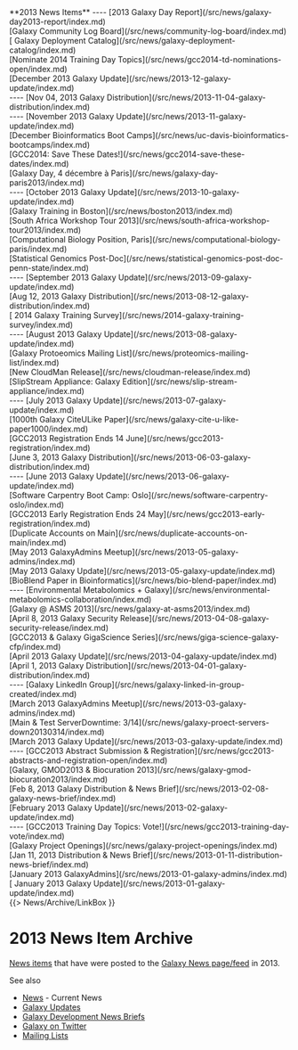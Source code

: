 <div class='linkbox'>
**2013 News Items**
----
[2013 Galaxy Day Report](/src/news/galaxy-day2013-report/index.md)<br />
[Galaxy Community Log Board](/src/news/community-log-board/index.md)<br />
[ Galaxy Deployment Catalog](/src/news/galaxy-deployment-catalog/index.md)<br />
[Nominate 2014 Training Day Topics](/src/news/gcc2014-td-nominations-open/index.md)<br />
[December 2013 Galaxy Update](/src/news/2013-12-galaxy-update/index.md)<br />
----
[Nov 04, 2013 Galaxy Distribution](/src/news/2013-11-04-galaxy-distribution/index.md)<br />
----
[November 2013 Galaxy Update](/src/news/2013-11-galaxy-update/index.md)<br />
[December Bioinformatics Boot Camps](/src/news/uc-davis-bioinformatics-bootcamps/index.md)<br />
[GCC2014: Save These Dates!](/src/news/gcc2014-save-these-dates/index.md)<br />
[Galaxy Day, 4 décembre à Paris](/src/news/galaxy-day-paris2013/index.md)<br />
----
[October 2013 Galaxy Update](/src/news/2013-10-galaxy-update/index.md)<br />
[Galaxy Training in Boston](/src/news/boston2013/index.md)<br />
[South Africa Workshop Tour 2013](/src/news/south-africa-workshop-tour2013/index.md)<br />
[Computational Biology Position, Paris](/src/news/computational-biology-paris/index.md)<br />
[Statistical Genomics Post-Doc](/src/news/statistical-genomics-post-doc-penn-state/index.md)<br />
----
[September 2013 Galaxy Update](/src/news/2013-09-galaxy-update/index.md)<br />
[Aug 12, 2013 Galaxy Distribution](/src/news/2013-08-12-galaxy-distribution/index.md)<br />
[ 2014 Galaxy Training Survey](/src/news/2014-galaxy-training-survey/index.md)<br />
----
[August 2013 Galaxy Update](/src/news/2013-08-galaxy-update/index.md)<br />
[Galaxy Protoeomics Mailing List](/src/news/proteomics-mailing-list/index.md)<br />
[New CloudMan Release](/src/news/cloudman-release/index.md)<br />
[SlipStream Appliance: Galaxy Edition](/src/news/slip-stream-appliance/index.md)<br />
----
[July 2013 Galaxy Update](/src/news/2013-07-galaxy-update/index.md)<br />
[1000th Galaxy CiteULike Paper](/src/news/galaxy-cite-u-like-paper1000/index.md)<br />
[GCC2013 Registration Ends 14 June](/src/news/gcc2013-registration/index.md)<br />
[June 3, 2013 Galaxy Distribution](/src/news/2013-06-03-galaxy-distribution/index.md)<br />
----
[June 2013 Galaxy Update](/src/news/2013-06-galaxy-update/index.md)<br />
[Software Carpentry Boot Camp: Oslo](/src/news/software-carpentry-oslo/index.md)<br />
[GCC2013 Early Registration Ends 24 May](/src/news/gcc2013-early-registration/index.md)<br />
[Duplicate Accounts on Main](/src/news/duplicate-accounts-on-main/index.md)<br />
[May 2013 GalaxyAdmins Meetup](/src/news/2013-05-galaxy-admins/index.md)<br />
[May 2013 Galaxy Update](/src/news/2013-05-galaxy-update/index.md)<br />
[BioBlend Paper in Bioinformatics](/src/news/bio-blend-paper/index.md)<br />
----
[Environmental Metabolomics + Galaxy](/src/news/environmental-metabolomics-collaboration/index.md)<br />
[Galaxy @ ASMS 2013](/src/news/galaxy-at-asms2013/index.md)<br />
[April 8, 2013 Galaxy Security Release](/src/news/2013-04-08-galaxy-security-release/index.md)<br />
[GCC2013 & Galaxy GigaScience Series](/src/news/giga-science-galaxy-cfp/index.md)<br />
[April 2013 Galaxy Update](/src/news/2013-04-galaxy-update/index.md)<br />
[April 1, 2013 Galaxy Distribution](/src/news/2013-04-01-galaxy-distribution/index.md)<br />
----
[Galaxy LinkedIn Group](/src/news/galaxy-linked-in-group-created/index.md)<br />
[March 2013 GalaxyAdmins Meetup](/src/news/2013-03-galaxy-admins/index.md)<br />
[Main & Test ServerDowntime: 3/14](/src/news/galaxy-proect-servers-down20130314/index.md)<br />
[March 2013 Galaxy Update](/src/news/2013-03-galaxy-update/index.md)<br />
----
[GCC2013 Abstract Submission & Registration](/src/news/gcc2013-abstracts-and-registration-open/index.md)<br />
[Galaxy, GMOD2013 & Biocuration 2013](/src/news/galaxy-gmod-biocuration2013/index.md)<br />
[Feb 8, 2013 Galaxy Distribution & News Brief](/src/news/2013-02-08-galaxy-news-brief/index.md)<br />
[February 2013 Galaxy Update](/src/news/2013-02-galaxy-update/index.md)<br />
----
[GCC2013 Training Day Topics: Vote!](/src/news/gcc2013-training-day-vote/index.md)<br />
[Galaxy Project Openings](/src/news/galaxy-project-openings/index.md)<br />
[Jan 11, 2013 Distribution & News Brief](/src/news/2013-01-11-distribution-news-brief/index.md)<br />
[January 2013 GalaxyAdmins](/src/news/2013-01-galaxy-admins/index.md)<br />
[ January 2013 Galaxy Update](/src/news/2013-01-galaxy-update/index.md)<br />
</div>
{{> News/Archive/LinkBox }}

# 2013 News Item Archive

[News items](/src/news/index.md) that have were posted to the [Galaxy News page/feed](/src/news/index.md) in 2013.

See also 
* [News](/src/news/index.md) - Current News
* [Galaxy Updates](/src/galaxy-updates/index.md)
* [Galaxy Development News Briefs](/src/dev-news-briefs/index.md)
* [Galaxy on Twitter](/src/galaxy-on-twitter/index.md)
* [Mailing Lists](/src/mailing-lists/index.md)

<div class='newsItemList'>
 

